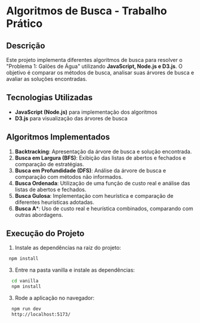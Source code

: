 # Algoritmos de Busca - Trabalho Prático

## Descrição
Este projeto implementa diferentes algoritmos de busca para resolver o "Problema 1: Galões de Água" utilizando **JavaScript, Node.js e D3.js**. O objetivo é comparar os métodos de busca, analisar suas árvores de busca e avaliar as soluções encontradas.

## Tecnologias Utilizadas
- **JavaScript (Node.js)** para implementação dos algoritmos
- **D3.js** para visualização das árvores de busca

## Algoritmos Implementados
1. **Backtracking**: Apresentação da árvore de busca e solução encontrada.
2. **Busca em Largura (BFS)**: Exibição das listas de abertos e fechados e comparação de estratégias.
3. **Busca em Profundidade (DFS)**: Análise da árvore de busca e comparação com métodos não informados.
4. **Busca Ordenada**: Utilização de uma função de custo real e análise das listas de abertos e fechados.
5. **Busca Gulosa**: Implementação com heurística e comparação de diferentes heurísticas adotadas.
6. **Busca A***: Uso de custo real e heurística combinados, comparando com outras abordagens.

## Execução do Projeto

1. Instale as dependências na raiz do projeto:
 ```sh
  npm install
 ```
3. Entre na pasta vanilla e instale as dependências:
```sh
  cd vanilla
  npm install
```
3. Rode a aplicação no navegador:
```sh
  npm run dev
  http://localhost:5173/
```
